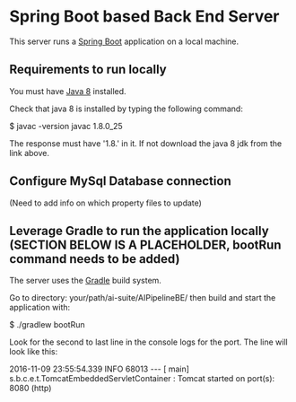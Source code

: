 # Spring Boot based Back End Server

This server runs a [Spring Boot][spring-boot] application on a local machine. 

[spring-boot]: http://projects.spring.io/spring-boot/


## Requirements to run locally

You must have [Java 8][java8] installed.

[java8]: http://www.oracle.com/technetwork/java/javase/downloads/

Check that java 8 is installed by typing the following command:

$ javac -version
javac 1.8.0_25

The response must have '1.8.' in it. If not download the java 8 jdk from the link above.

## Configure MySql Database connection

(Need to add info on which property files to update)

## Leverage Gradle to run the application locally (SECTION BELOW IS A PLACEHOLDER, bootRun command needs to be added)

The server uses the [Gradle][gradle] build system.

[gradle]: https://docs.gradle.org/current/userguide/introduction.html

Go to directory: your/path/ai-suite/AIPipelineBE/ then build and start the application with:

$ ./gradlew bootRun

Look for the second to last line in the console logs for the port. The line will look like this:

2016-11-09 23:55:54.339  INFO 68013 --- [           main] s.b.c.e.t.TomcatEmbeddedServletContainer : Tomcat started on port(s): 8080 (http)

